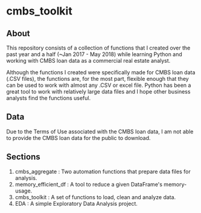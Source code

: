 # cmbs_toolkit

## About
This repository consists of a collection of functions that I created over the past year and a half (~Jan 2017 - May 2018) while learning Python and working with CMBS loan data as a commercial real estate analyst. 

Although the functions I created were specifically made for CMBS loan data (.CSV files), the functions are, for the most part, flexible enough that they can be used to work with almost any .CSV or excel file. Python has been a great tool to work with relatively large data files and I hope other business analysts find the functions useful.

## Data
Due to the Terms of Use associated with the CMBS loan data, I am not able to provide the CMBS loan data for the public to download.

## Sections

1. cmbs_aggregate : Two automation functions that prepare data files for analysis.
2. memory_efficient_df : A tool to reduce a given DataFrame's memory-usage.
3. cmbs_toolkit : A set of functions to load, clean and analyze data.
4. EDA : A simple Exploratory Data Analysis project.
